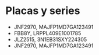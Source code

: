 Placas y series
===============

- JNF2970, MAJFP1MD7GA123491
- FBB8Y, LRPPL409E1001785
- JLZ2515, 3N1EB31SXY224305
- JNF2970, MAJFP1MD7GA123491